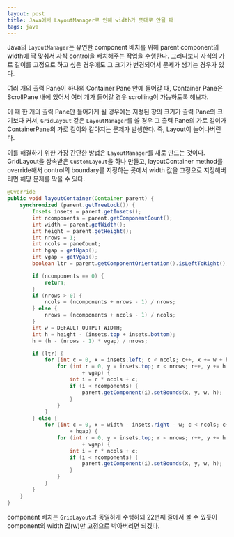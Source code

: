 ```yaml
---
layout: post
title: Java에서 LayoutManager로 인해 width가 뜻대로 안될 때
tags: java
---
```


Java의 `LayoutManager`는 유연한 component 배치를 위해 parent component의 width에 딱 맞춰서 자식 control을 배치해주는 작업을 수행한다. 그러다보니 자식의 가로 길이를 고정으로 하고 싶은 경우에도 그 크기가 변경되어서 문제가 생기는 경우가 있다.

여러 개의 출력 Pane이 하나의 Container Pane 안에 들어갈 때, Container Pane은 ScrollPane 내에 있어서 여러 개가 들어갈 경우 scrolling이 가능하도록 해보자.

이 때 한 개의 출력 Pane만 들어가게 될 경우에는 지정된 창의 크기가 출력 Pane의 크기보다 커서, `GridLayout` 같은 `LayoutManager`를 쓸 경우 그 출력 Pane의 가로 길이가 ContainerPane의 가로 길이와 같아지는 문제가 발생한다. 즉, Layout이 늘어나버린다.

이를 해결하기 위한 가장 간단한 방법은 `LayoutManager`를 새로 만드는 것이다.
GridLayout을 상속받은 `CustomLayout`을 하나 만들고, layoutContainer method를 override해서 control의 boundary를 지정하는 곳에서 width 값을 고정으로 지정해버리면 해당 문제를 막을 수 있다.

```java
@Override
public void layoutContainer(Container parent) {
	synchronized (parent.getTreeLock()) {
		Insets insets = parent.getInsets();
		int ncomponents = parent.getComponentCount();
		int width = parent.getWidth();
		int height = parent.getHeight();
		int nrows = 1;
		int ncols = paneCount;
		int hgap = getHgap();
		int vgap = getVgap();
		boolean ltr = parent.getComponentOrientation().isLeftToRight();

		if (ncomponents == 0) {
			return;
		}
		if (nrows > 0) {
			ncols = (ncomponents + nrows - 1) / nrows;
		} else {
			nrows = (ncomponents + ncols - 1) / ncols;
		}
		int w = DEFAULT_OUTPUT_WIDTH;
		int h = height - (insets.top + insets.bottom);
		h = (h - (nrows - 1) * vgap) / nrows;

		if (ltr) {
			for (int c = 0, x = insets.left; c < ncols; c++, x += w + hgap) {
				for (int r = 0, y = insets.top; r < nrows; r++, y += h
						+ vgap) {
					int i = r * ncols + c;
					if (i < ncomponents) {
						parent.getComponent(i).setBounds(x, y, w, h);
					}
				}
			}
		} else {
			for (int c = 0, x = width - insets.right - w; c < ncols; c++, x -= w
					+ hgap) {
				for (int r = 0, y = insets.top; r < nrows; r++, y += h
						+ vgap) {
					int i = r * ncols + c;
					if (i < ncomponents) {
						parent.getComponent(i).setBounds(x, y, w, h);
					}
				}
			}
		}
	}
}
```

component 배치는 `GridLayout`과 동일하게 수행하되 22번째 줄에서 볼 수 있듯이 component의 width 값(w)만 고정으로 박아버리면 되겠다.
